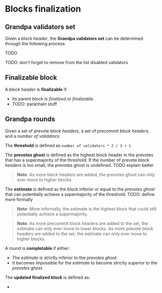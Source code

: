 # Blocks finalization

## Grandpa validators set

Given a *block header*, the **Grandpa validators set** can be determined through the following process:

TODO

TODO: don't forget to remove from the list disabled validators

## Finalizable block

A *block header* is **finalizable** if:

- Its parent block is *finalized* or *finalizable*.
- TODO: parachain stuff

## Grandpa rounds

Given a set of prevote *block headers*, a set of precommit *block headers*, and a *number of validators*:

The **threshold** is defined as `number of validators * 2 / 3 + 1`.

The **prevotes ghost** is defined as the highest block header in the prevotes that has a supermajority of the threshold.
If the number of prevote *block headers* is too small, the prevotes ghost is undefined.
TODO explain better

> **Note**: As more block headers are added, the prevotes ghost can only ever move to higher blocks.

The **estimate** is defined as the block inferior or equal to the *prevotes ghost* that can potentially achieve a supermajority of the threshold.
TODO: define more formally

> **Note**: More informally, the estimate is the highest block that could still potentially achieve a supermajority.

> **Note**: As more precommit block headers are added to the set, the estimate can only ever move to lower blocks. As more prevote block headers are added to the set, the estimate can only ever move to higher blocks.

A round is **completable** if either:

- The *estimate* is strictly inferior to the *prevotes ghost*.
- It becomes impossible for the *estimate* to become strictly superior to the *prevotes ghost*.

The **updated finalized block** is defined as:

- 
